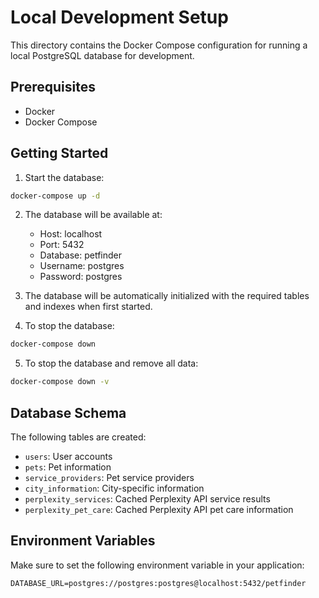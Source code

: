 # Local Development Setup

This directory contains the Docker Compose configuration for running a local PostgreSQL database for development.

## Prerequisites

- Docker
- Docker Compose

## Getting Started

1. Start the database:
```bash
docker-compose up -d
```

2. The database will be available at:
   - Host: localhost
   - Port: 5432
   - Database: petfinder
   - Username: postgres
   - Password: postgres

3. The database will be automatically initialized with the required tables and indexes when first started.

4. To stop the database:
```bash
docker-compose down
```

5. To stop the database and remove all data:
```bash
docker-compose down -v
```

## Database Schema

The following tables are created:
- `users`: User accounts
- `pets`: Pet information
- `service_providers`: Pet service providers
- `city_information`: City-specific information
- `perplexity_services`: Cached Perplexity API service results
- `perplexity_pet_care`: Cached Perplexity API pet care information

## Environment Variables

Make sure to set the following environment variable in your application:
```
DATABASE_URL=postgres://postgres:postgres@localhost:5432/petfinder
``` 
